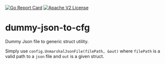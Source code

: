 [![Go Report Card](https://goreportcard.com/badge/github.com/AndreaM16/dummy-json-to-cfg)](https://goreportcard.com/report/github.com/AndreaM16/dummy-json-to-cfg)
[![Apache V2 License](http://img.shields.io/badge/license-Apache%20V2-blue.svg)](https://github.com/andream16/aws-sdk-go-bindings/blob/master/LICENSE.txt)

# dummy-json-to-cfg

Dummy Json file to generic struct utility.

Simply use `config.UnmarshalJsonFile(filePath, &out)` where `filePath` is a valid path to a `json` file and `out` is a given struct.
